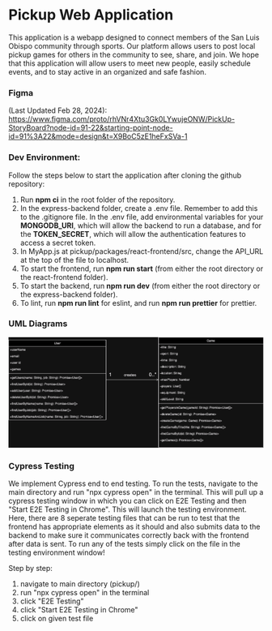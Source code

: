 # Pickup Web Application

This application is a webapp designed to connect members of the San Luis Obispo community through sports. Our platform allows users to post local pickup games for others in the community to see, share, and join. We hope that this application will allow users to meet new people, easily schedule events, and to stay active in an organized and safe fashion. 

### Figma
(Last Updated Feb 28, 2024): https://www.figma.com/proto/rhVNr4Xtu3Gk0LYwujeONW/PickUp-StoryBoard?node-id=91-22&starting-point-node-id=91%3A22&mode=design&t=X9BoC5zE1heFxSVa-1

### Dev Environment:

Follow the steps below to start the application after cloning the github repository:

1. Run **npm ci** in the root folder of the repository.
2. In the express-backend folder, create a .env file. Remember to add this to the .gitignore file. In the .env file, add environmental variables for your **MONGODB_URI**, which will allow the backend to run a database, and for the **TOKEN_SECRET**, which will allow the authentication features to access a secret token.
3. In MyApp.js at pickup/packages/react-frontend/src, change the API_URL at the top of the file to localhost.
4. To start the frontend, run **npm run start** (from either the root directory or the react-frontend folder).
5. To start the backend, run **npm run dev** (from either the root directory or the express-backend folder).
6. To lint, run **npm run lint** for eslint, and run **npm run prettier** for prettier.  

### UML Diagrams
![UML Diagram of our User and Game Databases in MongoDB](./UMLClassDiagram.drawio.png)

### Cypress Testing
We implement Cypress end to end testing. To run the tests, navigate to the main directory and run "npx cypress open" in the terminal. This will pull up a cypress testing window in which you can click on E2E Testing and then "Start E2E Testing in Chrome". This will launch the testing environment. Here, there are 8 seperate testing files that can be run to test that the frontend has appropriate elements as it should and also submits data to the backend to make sure it communicates correctly back with the frontend after data is sent. To run any of the tests simply click on the file in the testing environment window!

Step by step:

1. navigate to main directory (pickup/)
2. run "npx cypress open" in the terminal
3. click "E2E Testing"
4. click "Start E2E Testing in Chrome"
5. click on given test file
